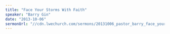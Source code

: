 ```yaml
---
title: "Face Your Storms With Faith"
speaker: "Barry Gin"
date: "2013-10-06"
sermonUrl: "//cdn.lwechurch.com/sermons/20131006_pastor_barry_face_your_storms_with_faith.mp3"
---
```

